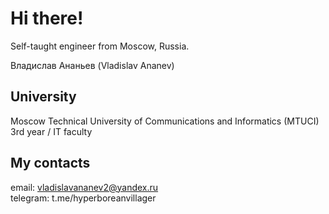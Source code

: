# Hi there!
Self-taught engineer from Moscow, Russia.

Владислав Ананьев (Vladislav Ananev)

## University
  Moscow Technical University of Communications and Informatics (MTUCI)
  3rd year / IT faculty
## My contacts

email: vladislavananev2@yandex.ru  
telegram: t.me/hyperboreanvillager
